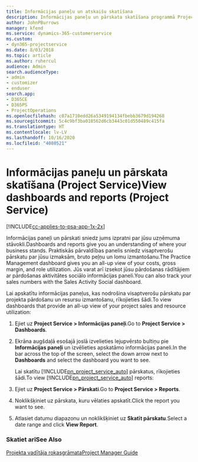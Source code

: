 ```yaml
---
title: Informācijas paneļu un atskaišu skatīšana
description: Informācijas paneļu un pārskata skatīšana programmā Project Service
author: JohnPBurrows
manager: kfend
ms.service: dynamics-365-customerservice
ms.custom:
- dyn365-projectservice
ms.date: 8/03/2018
ms.topic: article
ms.author: ruhercul
audience: Admin
search.audienceType:
- admin
- customizer
- enduser
search.app:
- D365CE
- D365PS
- ProjectOperations
ms.openlocfilehash: c07a1710edd26a5349194134fbebb3679d194268
ms.sourcegitcommit: 5c4c9bf3ba018562d6cb3443c01d550489c415fa
ms.translationtype: HT
ms.contentlocale: lv-LV
ms.lasthandoff: 10/16/2020
ms.locfileid: "4080521"
---
```

# <a name="view-dashboards-and-reports-project-service"></a><span data-ttu-id="fc79a-103">Informācijas paneļu un pārskata skatīšana (Project Service)</span><span class="sxs-lookup"><span data-stu-id="fc79a-103">View dashboards and reports (Project Service)</span></span>

[!INCLUDE[cc-applies-to-psa-app-1x-2x](../includes/cc-applies-to-psa-app-1x-2x.md)]

<span data-ttu-id="fc79a-104">Informācijas paneļi un pārskati sniedz jums izpratni par jūsu uzņēmuma stāvokli.</span><span class="sxs-lookup"><span data-stu-id="fc79a-104">Dashboards and reports give you an understanding of where your business stands.</span></span> <span data-ttu-id="fc79a-105">Praktiskās pārvaldības panelis sniedz visaptverošu pārskatu par jūsu izmaksām, bruto peļņu un lomu izmantošanu.</span><span class="sxs-lookup"><span data-stu-id="fc79a-105">The Practice Management dashboard gives you an all-up view of your costs, gross margin, and role utilization.</span></span> <span data-ttu-id="fc79a-106">Jūs varat arī izsekot jūsu pārdošanas rādītājiem ar pārdošanas aktivitātes sociālo informācijas paneli.</span><span class="sxs-lookup"><span data-stu-id="fc79a-106">You can also track your sales numbers with the Sales Activity Social dashboard.</span></span>  
  
 <span data-ttu-id="fc79a-107">Lai apskatītu informācijas paneļus, kas nodrošina visaptverošu pārskatu par projekta pārdošanu un resursu izmantošanu, rīkojieties šādi.</span><span class="sxs-lookup"><span data-stu-id="fc79a-107">To view dashboards that provide an all-up view of your project sales and resource utilization:</span></span>  
  
1. <span data-ttu-id="fc79a-108">Ejiet uz **Project Service > Informācijas paneļi**.</span><span class="sxs-lookup"><span data-stu-id="fc79a-108">Go to **Project Service > Dashboards**.</span></span>  
  
2. <span data-ttu-id="fc79a-109">Ekrāna augšdaļā esošajā joslā izvelieties lejupvērsto bultiņu pie **Informācijas paneļi** un izvēlieties apskatāmo informācijas paneli.</span><span class="sxs-lookup"><span data-stu-id="fc79a-109">In the bar across the top of the screen, select the down arrow next to **Dashboards** and select the dashboard you want to see.</span></span>  
  
   <span data-ttu-id="fc79a-110">Lai skatītu [!INCLUDE[pn_project_service_auto](../includes/pn-project-service-auto.md)] pārskatus, rīkojieties šādi.</span><span class="sxs-lookup"><span data-stu-id="fc79a-110">To view [!INCLUDE[pn_project_service_auto](../includes/pn-project-service-auto.md)] reports:</span></span>  
  
3. <span data-ttu-id="fc79a-111">Ejiet uz **Project Service > Pārskati**.</span><span class="sxs-lookup"><span data-stu-id="fc79a-111">Go to **Project Service > Reports**.</span></span>  
  
4. <span data-ttu-id="fc79a-112">Noklikšķiniet uz pārskata, kuru vēlaties apskatīt.</span><span class="sxs-lookup"><span data-stu-id="fc79a-112">Click the report you want to see.</span></span>  
  
5. <span data-ttu-id="fc79a-113">Atlasiet datumu diapazonu un noklikšķiniet uz **Skatīt pārskatu**.</span><span class="sxs-lookup"><span data-stu-id="fc79a-113">Select a date range and click **View Report**.</span></span>  
  
### <a name="see-also"></a><span data-ttu-id="fc79a-114">Skatiet arī</span><span class="sxs-lookup"><span data-stu-id="fc79a-114">See Also</span></span>  
 [<span data-ttu-id="fc79a-115">Projekta vadītāja rokasgrāmata</span><span class="sxs-lookup"><span data-stu-id="fc79a-115">Project Manager Guide</span></span>](../psa/project-manager-guide.md)
